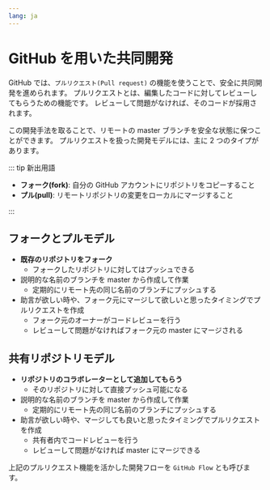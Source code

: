 ```yaml
---
lang: ja
---
```


# GitHub を用いた共同開発

GitHub では、`プルリクエスト(Pull request)` の機能を使うことで、安全に共同開発を進められます。
プルリクエストとは、編集したコードに対してレビューしてもらうための機能です。
レビューして問題がなければ、そのコードが採用されます。

この開発手法を取ることで、リモートの master ブランチを安全な状態に保つことができます。
プルリクエストを扱った開発モデルには、主に 2 つのタイプがあります。

::: tip 新出用語

- **フォーク(fork)**: 自分の GitHub アカウントにリポジトリをコピーすること
- **プル(pull)**: リモートリポジトリの変更をローカルにマージすること

:::

## フォークとプルモデル

- **既存のリポジトリをフォーク**
  - フォークしたリポジトリに対してはプッシュできる
- 説明的な名前のブランチを master から作成して作業
  - 定期的にリモート先の同じ名前のブランチにプッシュする
- 助言が欲しい時や、フォーク元にマージして欲しいと思ったタイミングでプルリクエストを作成
  - フォーク元のオーナーがコードレビューを行う
  - レビューして問題がなければフォーク元の master にマージされる

## 共有リポジトリモデル

- **リポジトリのコラボレーターとして追加してもらう**
  - そのリポジトリに対して直接プッシュ可能になる
- 説明的な名前のブランチを master から作成して作業
  - 定期的にリモート先の同じ名前のブランチにプッシュする
- 助言が欲しい時や、マージしても良いと思ったタイミングでプルリクエストを作成
  - 共有者内でコードレビューを行う
  - レビューして問題がなければ master にマージできる

<!-- 図を入れたい -->

上記のプルリクエスト機能を活かした開発フローを `GitHub Flow` とも呼びます。
